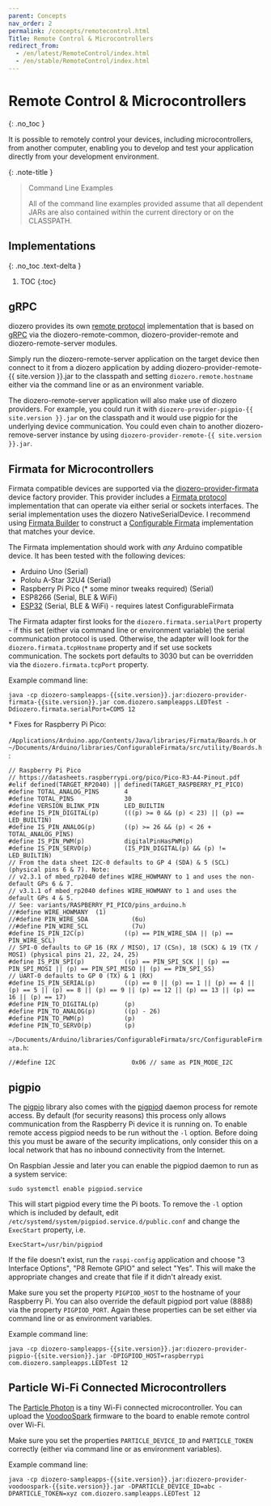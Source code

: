 ```yaml
---
parent: Concepts
nav_order: 2
permalink: /concepts/remotecontrol.html
Title: Remote Control & Microcontrollers
redirect_from:
  - /en/latest/RemoteControl/index.html
  - /en/stable/RemoteControl/index.html
---
```


# Remote Control & Microcontrollers
{: .no_toc }

It is possible to remotely control your devices, including microcontrollers, from another computer,
enabling you to develop and test your application directly from your development environment.

{: .note-title }
> Command Line Examples
>
> All of the command line examples provided assume that all dependent JARs are also contained within
the current directory or on the CLASSPATH.

## Implementations
{: .no_toc .text-delta }

1. TOC
{:toc}

## gRPC

diozero provides its own [remote protocol](https://github.com/mattjlewis/diozero/blob/main/diozero-remote-common/src/main/proto/diozero.proto)
implementation that is based on [gRPC](https://grpc.io) via the diozero-remote-common,
diozero-provider-remote and diozero-remote-server modules.

Simply run the diozero-remote-server application on the target device then connect to it from a
diozero application by adding diozero-provider-remote-{{ site.version }}.jar to the classpath and
setting `diozero.remote.hostname` either via the command line or as an environment variable.

The diozero-remote-server application will also make use of diozero providers. For example, you
could run it with `diozero-provider-pigpio-{{ site.version }}.jar` on the classpath and it would use
pigpio for the underlying device communication. You could even chain to another
diozero-remove-server instance by using `diozero-provider-remote-{{ site.version }}.jar`.

## Firmata for Microcontrollers

Firmata compatible devices are supported via the
[diozero-provider-firmata](https://github.com/mattjlewis/diozero/tree/master/diozero-provider-firmata)
device factory provider. This provider includes a [Firmata protocol](https://github.com/firmata/protocol)
implementation that can operate via either serial or sockets interfaces. The serial implementation
uses the diozero NativeSerialDevice. I recommend using [Firmata Builder](http://firmatabuilder.com)
to construct a [Configurable Firmata](https://github.com/firmata/ConfigurableFirmata) implementation
that matches your device.

The Firmata implementation should work with _any_ Arduino compatible device. It has been tested with
the following devices:

* Arduino Uno (Serial)
* Pololu A-Star 32U4 (Serial)
* Raspberry Pi Pico (\* some minor tweaks required) (Serial)
* ESP8266 (Serial, BLE & WiFi)
* [ESP32](https://www.espressif.com/en/products/socs/esp32) (Serial, BLE & WiFi) - requires latest ConfigurableFirmata

The Firmata adapter first looks for the `diozero.firmata.serialPort` property - if this set (either via
command line or environment variable) the serial communication protocol is used. Otherwise, the
adapter will look for the `diozero.firmata.tcpHostname` property and if set use sockets communication.
The sockets port defaults to 3030 but can be overridden via the `diozero.firmata.tcpPort` property.

Example command line:

```shell
java -cp diozero-sampleapps-{{site.version}}.jar:diozero-provider-firmata-{{site.version}}.jar com.diozero.sampleapps.LEDTest -Ddiozero.firmata.serialPort=COM5 12
```

\* Fixes for Raspberry Pi Pico:

`/Applications/Arduino.app/Contents/Java/libraries/Firmata/Boards.h` or `~/Documents/Arduino/libraries/ConfigurableFirmata/src/utility/Boards.h`:

```
// Raspberry Pi Pico
// https://datasheets.raspberrypi.org/pico/Pico-R3-A4-Pinout.pdf
#elif defined(TARGET_RP2040) || defined(TARGET_RASPBERRY_PI_PICO)
#define TOTAL_ANALOG_PINS       4
#define TOTAL_PINS              30
#define VERSION_BLINK_PIN       LED_BUILTIN
#define IS_PIN_DIGITAL(p)       (((p) >= 0 && (p) < 23) || (p) == LED_BUILTIN)
#define IS_PIN_ANALOG(p)        ((p) >= 26 && (p) < 26 + TOTAL_ANALOG_PINS)
#define IS_PIN_PWM(p)           digitalPinHasPWM(p)
#define IS_PIN_SERVO(p)         (IS_PIN_DIGITAL(p) && (p) != LED_BUILTIN)
// From the data sheet I2C-0 defaults to GP 4 (SDA) & 5 (SCL) (physical pins 6 & 7). Note:
// v2.3.1 of mbed_rp2040 defines WIRE_HOWMANY to 1 and uses the non-default GPs 6 & 7.
// v3.1.1 of mbed_rp2040 defines WIRE_HOWMANY to 1 and uses the default GPs 4 & 5.
// See: variants/RASPBERRY_PI_PICO/pins_arduino.h
//#define WIRE_HOWMANY	(1)
//#define PIN_WIRE_SDA            (6u)
//#define PIN_WIRE_SCL            (7u)
#define IS_PIN_I2C(p)           ((p) == PIN_WIRE_SDA || (p) == PIN_WIRE_SCL)
// SPI-0 defaults to GP 16 (RX / MISO), 17 (CSn), 18 (SCK) & 19 (TX / MOSI) (physical pins 21, 22, 24, 25)
#define IS_PIN_SPI(p)           ((p) == PIN_SPI_SCK || (p) == PIN_SPI_MOSI || (p) == PIN_SPI_MISO || (p) == PIN_SPI_SS)
// UART-0 defaults to GP 0 (TX) & 1 (RX)
#define IS_PIN_SERIAL(p)        ((p) == 0 || (p) == 1 || (p) == 4 || (p) == 5 || (p) == 8 || (p) == 9 || (p) == 12 || (p) == 13 || (p) == 16 || (p) == 17)
#define PIN_TO_DIGITAL(p)       (p)
#define PIN_TO_ANALOG(p)        ((p) - 26)
#define PIN_TO_PWM(p)           (p)
#define PIN_TO_SERVO(p)         (p)
```

`~/Documents/Arduino/libraries/ConfigurableFirmata/src/ConfigurableFirmata.h`:

```
//#define I2C                     0x06 // same as PIN_MODE_I2C
```

## pigpio

The [pigpio](http://abyz.me.uk/rpi/pigpio/) library also comes with the
[pigpiod](http://abyz.me.uk/rpi/pigpio/pigpiod.html) daemon process for remote access.
By default (for security reasons) this process only allows communication from the Raspberry Pi
device it is running on.
To enable remote access pigpiod needs to be run without the `-l` option.
Before doing this you must be aware of the security implications, only consider this on a local
network that has no inbound connectivity from the Internet.

On Raspbian Jessie and later you can enable the pigpiod daemon to run as a system service:

```shell
sudo systemctl enable pigpiod.service
```

This will start pigpiod every time the Pi boots. To remove the `-l` option which is included by
default, edit `/etc/systemd/system/pigpiod.service.d/public.conf` and change the `ExecStart` property, i.e.

```
ExecStart=/usr/bin/pigpiod
```

If the file doesn't exist, run the `raspi-config` application and choose "3 Interface Options",
"P8 Remote GPIO" and select "Yes". This will make the appropriate changes and create that file if
it didn't already exist.

Make sure you set the property `PIGPIOD_HOST` to the hostname of your Raspberry Pi.
You can also override the default pigpiod port value (8888) via the property `PIGPIOD_PORT`.
Again these properties can be set either via command line or as environment variables.

Example command line:

```shell
java -cp diozero-sampleapps-{{site.version}}.jar:diozero-provider-pigpio-{{site.version}}.jar -DPIGPIOD_HOST=raspberrypi com.diozero.sampleapps.LEDTest 12
```

## Particle Wi-Fi Connected Microcontrollers

The [Particle Photon](https://www.particle.io/products/hardware/photon-wifi-dev-kit) is a tiny Wi-Fi
connected microcontroller.
You can upload the [VoodooSpark](https://github.com/voodootikigod/voodoospark) firmware to the board
to enable remote control over Wi-Fi.

Make sure you set the properties `PARTICLE_DEVICE_ID` and `PARTICLE_TOKEN` correctly (either via
command line or as environment variables).

Example command line:

```shell
java -cp diozero-sampleapps-{{site.version}}.jar:diozero-provider-voodoospark-{{site.version}}.jar -DPARTICLE_DEVICE_ID=abc -DPARTICLE_TOKEN=xyz com.diozero.sampleapps.LEDTest 12
```
